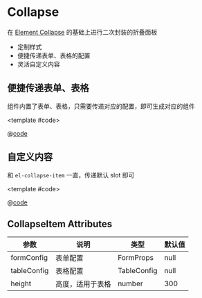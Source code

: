 # Collapse

在 [Element Collapse](https://element-plus.gitee.io/zh-CN/component/collapse.html) 的基础上进行二次封装的折叠面板

* 定制样式
* 便捷传递表单、表格的配置
* 灵活自定义内容

## 便捷传递表单、表格

组件内置了表单、表格，只需要传递对应的配置，即可生成对应的组件

<demo-block>

<Collapse-formAndTable />

<template #code>

@[code](@demoroot/Collapse/formAndTable.vue)

</template>

</demo-block>

## 自定义内容

和 `el-collapse-item` 一直，传递默认 slot 即可

<demo-block>

<Collapse-custom />

<template #code>

@[code](@demoroot/Collapse/custom.vue)

</template>

</demo-block>

## CollapseItem Attributes

参数|说明|类型|默认值
-----|-----|-----|-----
formConfig| 表单配置 | FormProps | null
tableConfig| 表格配置 | TableConfig | null
height| 高度，适用于表格 | number | 300

